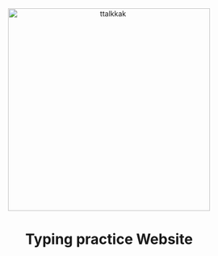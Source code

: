 <div align="center">
  <a href="https://ttalkkak.github.io/">
    <img width="400" align="center" alt="ttalkkak" src="https://github.com/ttalkkak/ttalkkak/assets/164509988/92bf3d89-5462-41db-9e75-e1b6b12d1b6b">
  </a>
</div>

<h1 align="center">Typing practice Website</h1>


<!--
**ttalkkak/ttalkkak** is a ✨ _special_ ✨ repository because its `README.md` (this file) appears on your GitHub profile.

Here are some ideas to get you started:

- 🔭 I’m currently working on ...
- 🌱 I’m currently learning ...
- 👯 I’m looking to collaborate on ...
- 🤔 I’m looking for help with ...
- 💬 Ask me about ...
- 📫 How to reach me: ...
- 😄 Pronouns: ...
- ⚡ Fun fact: ...
-->
